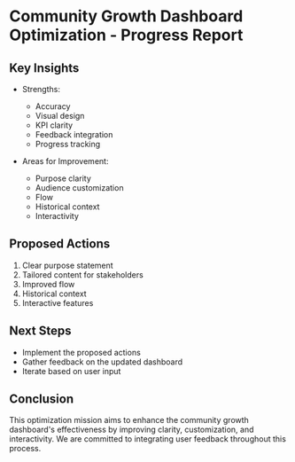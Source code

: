 

# Community Growth Dashboard Optimization - Progress Report

## Key Insights
- Strengths:
  - Accuracy
  - Visual design
  - KPI clarity
  - Feedback integration
  - Progress tracking

- Areas for Improvement:
  - Purpose clarity
  - Audience customization
  - Flow
  - Historical context
  - Interactivity

## Proposed Actions
1. Clear purpose statement
2. Tailored content for stakeholders
3. Improved flow
4. Historical context
5. Interactive features

## Next Steps
- Implement the proposed actions
- Gather feedback on the updated dashboard
- Iterate based on user input

## Conclusion
This optimization mission aims to enhance the community growth dashboard's effectiveness by improving clarity, customization, and interactivity. We are committed to integrating user feedback throughout this process.